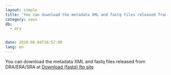 ```yaml
---
layout: simple
title: 'You can download the metadata XML and fastq files released from DRA/ERA/SRA at Download (fastq) ftp site'
category: news
db:
  - dra


date: 2010-06-04T16:57:00
lang: en
---
```


You can download the metadata XML and fastq files released from DRA/ERA/SRA at <a href="ftp://ftp.ddbj.nig.ac.jp/ddbj_database/dra/" target="_blank">Download (fastq) ftp site</a>
